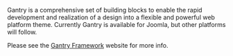Gantry is a comprehensive set of building blocks to enable
the rapid development and realization of a design into a flexible
and powerful web platform theme. Currently Gantry is available for Joomla, but other platforms will follow.

Please see the [Gantry Framework](http://www.gantry-framework.org/) website for more info.
